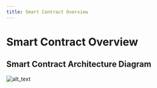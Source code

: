 ```yaml
---
title: Smart Contract Overview
---
```


# Smart Contract Overview

## Smart Contract Architecture Diagram

![alt_text](/img/docs/nh-smart-contract/nh_smart_contract_architecture.png)
